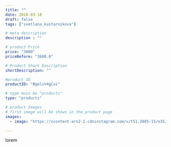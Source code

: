 ```yaml
---
title: ""
date: 2018-03-18
draft: false
tags: ["svetlana_kustarnikova"]

# meta description
description : ""

# product Price
price: "3000"
priceBefore: "3600.0"

# Product Short Description
shortDescription: ""

#product ID
productID: "BgelsV4gCui"

# type must be "products"
type: "products"

# product Images
# first image will be shown in the product page
images:
  - image: "https://scontent-arn2-2.cdninstagram.com/v/t51.2885-15/e35/28766525_172228013577348_3026696224091668480_n.jpg?se=7&tp=1&_nc_ht=scontent-arn2-2.cdninstagram.com&_nc_cat=100&_nc_ohc=DJin70vzkwAAX8o-1Gi&ccb=7-4&oh=022f0ccdec52826f6213342bd743908c&oe=608304D4&ig_cache_key=MTczNzk5MjI4MTA4NTk3OTU1NA%3D%3D.2-ccb7-4"

---
```

lorem
